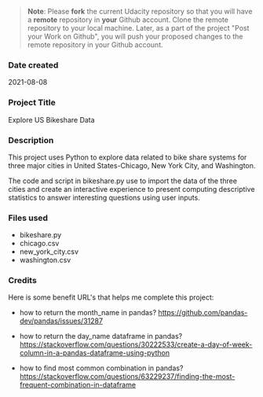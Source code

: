 >**Note**: Please **fork** the current Udacity repository so that you will have a **remote** repository in **your** Github account. Clone the remote repository to your local machine. Later, as a part of the project "Post your Work on Github", you will push your proposed changes to the remote repository in your Github account.

### Date created
2021-08-08

### Project Title
Explore US Bikeshare Data

### Description
This project uses Python to explore data related to bike share systems for three major cities in United States-Chicago, New York City, and Washington.

The code and script in bikeshare.py use to import the data of the three cities and create an interactive experience to present computing descriptive statistics to answer interesting questions using user inputs.

### Files used
- bikeshare.py
- chicago.csv
- new_york_city.csv
- washington.csv


### Credits
Here is some benefit URL's that helps me complete this project:

- how to return the month_name in pandas?
https://github.com/pandas-dev/pandas/issues/31287

- how to return the day_name dataframe in pandas?
https://stackoverflow.com/questions/30222533/create-a-day-of-week-column-in-a-pandas-dataframe-using-python

- how to find most common combination in pandas?
https://stackoverflow.com/questions/63229237/finding-the-most-frequent-combination-in-dataframe
